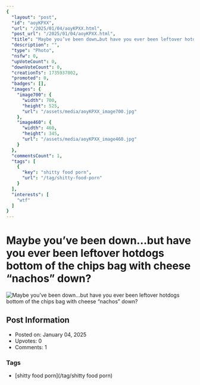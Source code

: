 ```yaml
---
{
  "layout": "post",
  "id": "aoyKPXX",
  "url": "/2025/01/04/aoyKPXX.html",
  "post_url": "/2025/01/04/aoyKPXX.html",
  "title": "Maybe you’ve been down…but have you ever been leftover hotdogs bottom of the chips bag with cheese “nachos” down?",
  "description": "",
  "type": "Photo",
  "nsfw": 0,
  "upVoteCount": 0,
  "downVoteCount": 0,
  "creationTs": 1735937002,
  "promoted": 0,
  "badges": [],
  "images": {
    "image700": {
      "width": 700,
      "height": 525,
      "url": "/assets/media/aoyKPXX_image700.jpg"
    },
    "image460": {
      "width": 460,
      "height": 345,
      "url": "/assets/media/aoyKPXX_image460.jpg"
    }
  },
  "commentsCount": 1,
  "tags": [
    {
      "key": "shitty food porn",
      "url": "/tag/shitty-food-porn"
    }
  ],
  "interests": [
    "wtf"
  ]
}
---
```


# Maybe you’ve been down…but have you ever been leftover hotdogs bottom of the chips bag with cheese “nachos” down?

![Maybe you’ve been down…but have you ever been leftover hotdogs bottom of the chips bag with cheese “nachos” down?](/assets/media/aoyKPXX_image700.jpg)

## Post Information

- Posted on: January 04, 2025
- Upvotes: 0
- Comments: 1

### Tags

- [shitty food porn](/tag/shitty food porn)
